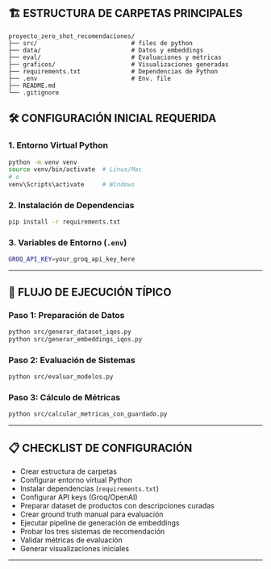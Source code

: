 ## 🏗️ ESTRUCTURA DE CARPETAS PRINCIPALES

```
proyecto_zero_shot_recomendaciones/
├── src/                          # files de python
├── data/                         # Datos y embeddings
├── eval/                         # Evaluaciones y métricas
├── graficos/                     # Visualizaciones generadas
├── requirements.txt              # Dependencias de Python
├── .env                          # Env. file
├── README.md                     
└── .gitignore                    
```


## 🛠️ CONFIGURACIÓN INICIAL REQUERIDA

### 1. **Entorno Virtual Python**
```bash
python -m venv venv
source venv/bin/activate  # Linux/Mac
# o
venv\Scripts\activate     # Windows
```

### 2. **Instalación de Dependencias**
```bash
pip install -r requirements.txt
```


### 3. **Variables de Entorno** (`.env`)
```bash
GROQ_API_KEY=your_groq_api_key_here
```

---

## 🔄 FLUJO DE EJECUCIÓN TÍPICO

### **Paso 1: Preparación de Datos**
```bash
python src/generar_dataset_iqos.py
python src/generar_embeddings_iqos.py
```

### **Paso 2: Evaluación de Sistemas**
```bash
python src/evaluar_modelos.py
```

### **Paso 3: Cálculo de Métricas**  
```bash
python src/calcular_metricas_con_guardado.py
```

---

## 📋 CHECKLIST DE CONFIGURACIÓN

- Crear estructura de carpetas
- Configurar entorno virtual Python  
- Instalar dependencias (`requirements.txt`)
- Configurar API keys (Groq/OpenAI)
- Preparar dataset de productos con descripciones curadas
- Crear ground truth manual para evaluación
- Ejecutar pipeline de generación de embeddings
- Probar los tres sistemas de recomendación
- Validar métricas de evaluación
- Generar visualizaciones iniciales

---


